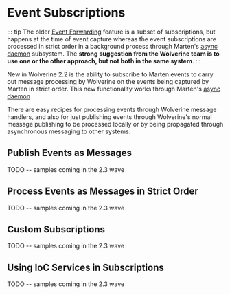 # Event Subscriptions

::: tip
The older [Event Forwarding](./event-forwarding) feature is a subset of subscriptions, but happens at the time of event
capture whereas the event subscriptions are processed in strict order in a background process through Marten's [async daemon](https://martendb.io/events/projections/async-daemon.html)
subsystem. The **strong suggestion from the Wolverine team is to use one or the other approach, but not both in the same system**.
:::

New in Wolverine 2.2 is the ability to subscribe to Marten events to carry out message processing by Wolverine on
the events being captured by Marten in strict order. This new functionality works through Marten's [async daemon](https://martendb.io/events/projections/async-daemon.html)

There are easy recipes for processing events through Wolverine message handlers, and also for just publishing events
through Wolverine's normal message publishing to be processed locally or by being propagated through asynchronous messaging
to other systems. 

## Publish Events as Messages

TODO -- samples coming in the 2.3 wave

## Process Events as Messages in Strict Order

TODO -- samples coming in the 2.3 wave

## Custom Subscriptions

TODO -- samples coming in the 2.3 wave

## Using IoC Services in Subscriptions

TODO -- samples coming in the 2.3 wave

